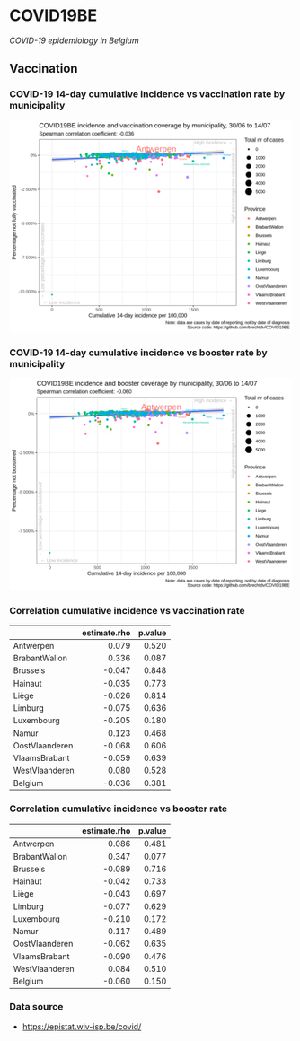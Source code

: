 
# COVID19BE

*COVID-19 epidemiology in Belgium*

## Vaccination

### COVID-19 14-day cumulative incidence vs vaccination rate by municipality

![](covid19be-vaccination.png)

### COVID-19 14-day cumulative incidence vs booster rate by municipality

![](covid19be-vaccination-booster.png)

### Correlation cumulative incidence vs vaccination rate

|                | estimate.rho | p.value |
| :------------- | -----------: | ------: |
| Antwerpen      |        0.079 |   0.520 |
| BrabantWallon  |        0.336 |   0.087 |
| Brussels       |      \-0.047 |   0.848 |
| Hainaut        |      \-0.035 |   0.773 |
| Liège          |      \-0.026 |   0.814 |
| Limburg        |      \-0.075 |   0.636 |
| Luxembourg     |      \-0.205 |   0.180 |
| Namur          |        0.123 |   0.468 |
| OostVlaanderen |      \-0.068 |   0.606 |
| VlaamsBrabant  |      \-0.059 |   0.639 |
| WestVlaanderen |        0.080 |   0.528 |
| Belgium        |      \-0.036 |   0.381 |

### Correlation cumulative incidence vs booster rate

|                | estimate.rho | p.value |
| :------------- | -----------: | ------: |
| Antwerpen      |        0.086 |   0.481 |
| BrabantWallon  |        0.347 |   0.077 |
| Brussels       |      \-0.089 |   0.716 |
| Hainaut        |      \-0.042 |   0.733 |
| Liège          |      \-0.043 |   0.697 |
| Limburg        |      \-0.077 |   0.629 |
| Luxembourg     |      \-0.210 |   0.172 |
| Namur          |        0.117 |   0.489 |
| OostVlaanderen |      \-0.062 |   0.635 |
| VlaamsBrabant  |      \-0.090 |   0.476 |
| WestVlaanderen |        0.084 |   0.510 |
| Belgium        |      \-0.060 |   0.150 |

### Data source

  - <https://epistat.wiv-isp.be/covid/>

